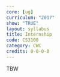 ```yaml
---
core: [ug]
curriculum: "2017"
show: "TRUE"
layout: syllabus
title: Internship
code: CS3100
category: CWC
credits: 0-0-0-0
---
```

TBW
